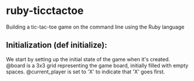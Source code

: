 # ruby-ticctactoe
Building a tic-tac-toe game on the command line using the Ruby language

## Initialization (def initialize):
We start by setting up the initial state of the game when it's created.
@board is a 3x3 grid representing the game board, initially filled with empty spaces.
@current_player is set to 'X' to indicate that 'X' goes first.